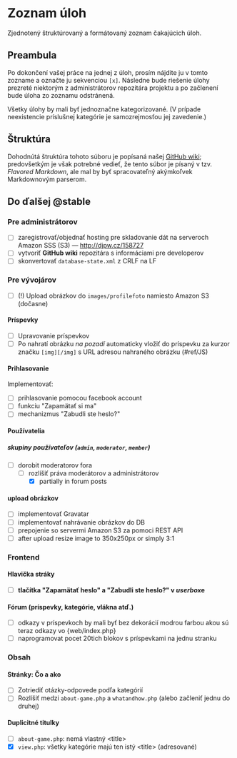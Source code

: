 # Zoznam úloh

 Zjednotený štruktúrovaný a formátovaný zoznam čakajúcich úloh.

## Preambula

 Po dokončení vašej práce na jednej z úloh, prosím nájdite ju v tomto zozname a označte ju sekvenciou `[x]`. Následne bude riešenie úlohy prezreté niektorým z administrátorov repozitára projektu a po začlenení bude úloha zo zoznamu odstránená.

 Všetky úlohy by mali byť jednoznačne kategorizované. (V prípade neexistencie príslušnej kategórie je samozrejmosťou jej zavedenie.)

## Štruktúra

 Dohodnútá štruktúra tohoto súboru je popísaná našej [GitHub wiki](https://github.com/Kubo2/diggyshelper/wiki/Zoznam-úloh); predovšetkým je však potrebné vedieť, že tento súbor je písaný v tzv. _Flavored Markdown_, ale mal by byť spracovateľný akýmkoľvek Markdownovým parserom.

## Do ďalšej @stable
### Pre administrátorov

  - [ ] zaregistrovať/objednať hosting pre skladovanie dát na serveroch Amazon SSS (S3) — http://djpw.cz/158727
  - [ ] vytvoriť **GitHub wiki** repozitára s informáciami pre developerov
  - [ ] skonvertovať `database-state.xml` z CRLF na LF

### Pre vývojárov

  - [ ]  (!) Upload obrázkov do `images/profilefoto` namiesto Amazon S3 (dočasne)

#### Príspevky

  - [ ] Upravovanie príspevkov
  - [ ] Po nahratí obrázku _na pozadí_ automaticky vložiť do príspevku za kurzor značku `[img][/img]` s URL adresou nahraného obrázku (#ref/JS)

#### Prihlasovanie

Implementovať:

  - [ ] prihlasovanie pomocou facebook account
  - [ ] funkciu "Zapamätať si ma"
  - [ ] mechanizmus "Zabudli ste heslo?"

#### Používatelia
##### skupiny používateľov (`admin`, `moderator`, `member`)

  - [ ] dorobit moderatorov fora
    - [ ] rozlíšiť práva moderátorov a administrátorov
      - [x] partially in forum posts

#### upload obrázkov

  - [ ] implementovať Gravatar
  - [ ] implementovať nahrávanie obrázkov do DB
  - [ ] prepojenie so servermi Amazon S3 za pomoci REST API
  - [ ] after upload resize image to 350x250px or simply 3:1

### Frontend
#### Hlavička stráky

  - [ ] **tlačítka "Zapamätať heslo" a "Zabudli ste heslo?" v *userbox*e**

#### Fórum (príspevky, kategórie, vlákna atď.)

  - [ ] odkazy v príspevkoch by mali byť bez dekorácií modrou farbou akou sú teraz odkazy vo {web/index.php}
  - [ ] naprogramovat pocet 20tich blokov s príspevkami na  jednu stranku

### Obsah
#### Stránky: Čo a ako

  - [ ] Zotriediť otázky-odpovede podľa kategórií
  - [ ] Rozlíšiť medzi `about-game.php` a `whatandhow.php` (alebo začleniť jednu do druhej)

#### Duplicitné titulky

  - [ ] `about-game.php`: nemá vlastný &lt;title>
  - [x] `view.php`: všetky kategórie majú ten istý &lt;title> (adresované)
